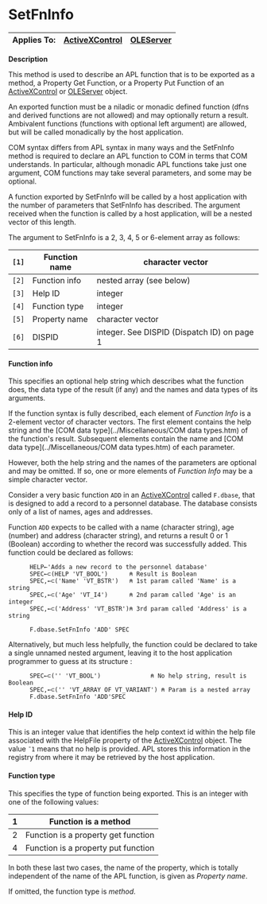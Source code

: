 




<h1 class="heading"><span class="name">SetFnInfo</span></h1>

| Applies To: | [ActiveXControl](./activexcontrol.md) | [OLEServer](./oleserver.md) |
| --- | --- | ---  |


**Description**


This method is used to describe an APL function that is to be exported as a method, a Property Get Function, or a Property Put Function of an [ActiveXControl](./activexcontrol.md) or [OLEServer](./oleserver.md) object.



An exported function must be a niladic or monadic defined function (dfns and derived functions are not allowed) and may optionally return a result. Ambivalent functions (functions with optional left argument) are allowed, but will be called monadically by the host application.


COM syntax differs from APL syntax in many ways and the SetFnInfo method is required to declare an APL function to COM in terms that COM understands. In particular, although monadic APL functions take just one argument, COM functions may take several parameters, and some may be optional.


A function exported by SetFnInfo will be called by a host application with the number of parameters that SetFnInfo has described. The argument received when the function is called by a host application, will be a nested vector of this length.



The argument to SetFnInfo is a 2, 3, 4, 5 or 6-element array as follows:


| `[1]` | Function name | character vector |
| --- | --- | ---  |
| `[2]` | Function info | nested array (see below) |
| `[3]` | Help ID | integer |
| `[4]` | Function type | integer |
| `[5]` | Property name | character vector |
| `[6]` | DISPID | integer. See DISPID (Dispatch ID) on page 1 |


#### Function info


This specifies an optional help string which describes what the function does, the data type of the result (if any) and the names and data types of its arguments.


If the function syntax is fully described, each element of *Function Info* is a 2-element vector of character vectors. The first element contains the help string and the [COM data type](../Miscellaneous/COM data types.htm) of the function's result. Subsequent elements contain the name and [COM data type](../Miscellaneous/COM data types.htm) of each parameter.


However, both the help string and the names of the parameters are optional and may be omitted. If so, one or more elements of *Function Info* may be a simple character vector.


Consider a very basic function `ADD` in an [ActiveXControl](./activexcontrol.md) called `F.dbase`, that is designed to add a record to a personnel database. The database consists only of a list of names, ages and addresses.


Function `ADD` expects to be called with a name (character string), age (number) and address (character string), and returns a result 0 or 1 (Boolean) according to whether the record was successfully added. This function could be declared as follows:
```apl
      HELP←'Adds a new record to the personnel database'
      SPEC←⊂(HELP 'VT_BOOL')      ⍝ Result is Boolean     
      SPEC,←⊂('Name' 'VT_BSTR')   ⍝ 1st param called 'Name' is a string   
      SPEC,←⊂('Age' 'VT_I4')      ⍝ 2nd param called 'Age' is an integer  
      SPEC,←⊂('Address' 'VT_BSTR')⍝ 3rd param called 'Address' is a string

      F.dbase.SetFnInfo 'ADD' SPEC
```


Alternatively, but much less helpfully, the function could be declared to take a single unnamed nested argument, leaving it to the host application programmer to guess at its structure :
```apl
      SPEC←⊂('' 'VT_BOOL')              ⍝ No help string, result is Boolean
      SPEC,←⊂('' 'VT_ARRAY OF VT_VARIANT') ⍝ Param is a nested array
      F.dbase.SetFnInfo 'ADD'SPEC
```


#### Help ID


This is an integer value that identifies the help context id within the help file associated with the HelpFile property of the [ActiveXControl](./activexcontrol.md) object. The value `¯1` means that no help is provided. APL stores this information in the registry from where it may be retrieved by the host application.



#### Function type


This specifies the type of function being exported. This is an integer with one of the following values:


| 1 | Function is a method |
| --- | ---  |
| 2 | Function is a property get function |
| 4 | Function is a property put function |



In both these last two cases, the name of the property, which is totally independent of the name of the APL function, is given as *Property name*.


If omitted, the function type is *method*.


